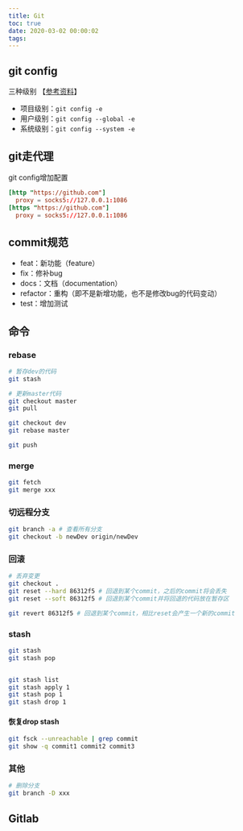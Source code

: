 ```yaml
---
title: Git
toc: true
date: 2020-03-02 00:00:02
tags:
---
```



## git config
三种级别 【[参考资料](https://zhuanlan.zhihu.com/p/62148578
)】
* 项目级别：`git config -e`
* 用户级别：`git config --global -e`
* 系统级别：`git config --system -e`


## git走代理
git config增加配置
```toml
[http "https://github.com"]
  proxy = socks5://127.0.0.1:1086
[https "https://github.com"]
  proxy = socks5://127.0.0.1:1086
```

## commit规范
* feat：新功能（feature）
* fix：修补bug
* docs：文档（documentation）
* refactor：重构（即不是新增功能，也不是修改bug的代码变动）
* test：增加测试


## 命令

### rebase
```sh
# 暂存dev的代码
git stash

# 更新master代码
git checkout master
git pull

git checkout dev
git rebase master

git push
```

### merge
```sh
git fetch
git merge xxx
```


### 切远程分支
```sh
git branch -a # 查看所有分支
git checkout -b newDev origin/newDev
```


### 回滚
```sh
# 丢弃变更
git checkout .
git reset --hard 86312f5 # 回退到某个commit，之后的commit将会丢失
git reset --soft 86312f5 # 回退到某个commit并将回退的代码放在暂存区

git revert 86312f5 # 回退到某个commit，相比reset会产生一个新的commit
```

### stash
```sh
git stash
git stash pop


git stash list
git stash apply 1
git stash pop 1
git stash drop 1
```

#### 恢复drop stash
```sh
git fsck --unreachable | grep commit
git show -q commit1 commit2 commit3
```

### 其他
```sh
# 删除分支
git branch -D xxx
```

## Gitlab
